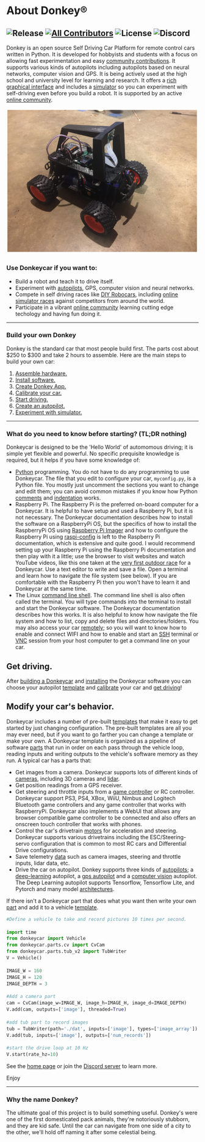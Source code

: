 # About Donkey&reg;

![Release](https://img.shields.io/github/v/release/autorope/donkeycar)
[![All Contributors](https://img.shields.io/github/contributors/autorope/donkeycar)](#contributors-)
![License](https://img.shields.io/github/license/autorope/donkeycar)
![Discord](https://img.shields.io/discord/662098530411741184.svg?logo=discord&colorB=7289DA)
----

Donkey is an open source Self Driving Car Platform for remote control cars written in Python.  It is developed for hobbyists and students with a focus on allowing fast experimentation and easy [community contributions](https://github.com/autorope/donkeycar/blob/main/CONTRIBUTING.md).  It supports various kinds of autopilots including autopilots based on neural networks, computer vision and GPS.  It is being actively used at the high school and university level for learning and research.  It offers a [rich graphical interface](utility/ui/) and includes a [simulator](guide/deep_learning/simulator/) so you can experiment with self-driving even before you build a robot.  It is supported by an active [online community](https://discord.gg/PN6kFeA).

![donkeycar](assets/build_hardware/donkey2.png)

### Use Donkeycar if you want to:
* Build a robot and teach it to drive itself.
* Experiment with [autopilots](guide/train_autopilot/), GPS, computer vision and neural networks.
* Compete in self driving races like [DIY Robocars](http://diyrobocars.com), including [online simulator races](guide/deep_learning/virtual_race_league/) against competitors from around the world.
* Participate in a vibrant [online community](https://discord.gg/PN6kFeA) learning cutting edge techology and having fun doing it.

---------

### Build your own Donkey

Donkey is the standard car that most people build first. The parts cost about $250 to $300 and take 2 hours to assemble. Here are the main steps to build your own car:

1. [Assemble hardware.](guide/build_hardware)
2. [Install software.](guide/install_software)
3. [Create Donkey App.](guide/create_application)
4. [Calibrate your car.](guide/calibrate)
5. [Start driving.](guide/get_driving)
6. [Create an autopilot.](guide/train_autopilot)
7. [Experiment with simulator.](guide/deep_learning/simulator)

---------------
### What do you need to know before starting? (TL;DR nothing)
Donkeycar is designed to be the 'Hello World' of automomous driving; it is simple yet flexible and powerful.  No specific prequisite knowledge is required, but it helps if you have some knowledge of:
- [Python](https://docs.python.org/3.11/) programming.  You do not have to do any programming to use Donkeycar.  The file that you edit to configure your car, `myconfig.py`, is a Python file.  You mostly just uncomment the sections you want to change and edit them; you can avoid common mistakes if you know how Python [comments](https://www.w3schools.com/python/python_comments.asp) and [indentation](https://www.w3schools.com/python/python_syntax.asp) works.
- Raspberry Pi.  The Raspberry Pi is the preferred on-board computer for a Donkeycar.  It is helpful to have setup and used a Raspberry Pi, but it is not necessary.  The Donkeycar documentation describes how to install the software on a RaspberryPi OS, but the specifics of how to install the RaspberryPi OS using [Raspberry Pi Imager](https://www.raspberrypi.com/software/) and how to configure the Raspberry Pi using [raspi-config](https://www.raspberrypi.com/documentation/computers/configuration.html) is left to the Raspberry Pi documentation, which is extensive and quite good. I would recommend setting up your Raspberry Pi using the Raspberry Pi documentation and then play with it a little; use the browser to visit websites and watch YouTube videos, like this one taken at the [very first outdoor race](https://youtu.be/tjWmrCIKgnE) for a Donkeycar.  Use a text editor to write and save a file.  Open a terminal and learn how to navigate the file system (see below). If you are comfortable with the Raspberry Pi then you won't have to learn it and Donkeycar at the same time.
- The Linux [command line shell](https://magpi.raspberrypi.com/articles/terminal-help).  The command line shell is also often called the terminal.  You will type commands into the terminal to install and start the Donkeycar software.  The Donkeycar documentation describes how this works.  It is also helpful to know how navigate the file system and how to list, copy and delete files and directories/folders. You may also access your car [remotely](https://www.raspberrypi.com/documentation/computers/remote-access.html); so you will want to know how to enable and connect WIFI and how to enable and start an [SSH](https://www.raspberrypi.com/documentation/computers/remote-access.html#ssh) terminal or [VNC](https://www.raspberrypi.com/documentation/computers/remote-access.html#vnc) session from your host computer to get a command line on your car.

## Get driving.
After [building a Donkeycar](guide/build_hardware/) and [installing](guide/install_software/) the Donkeycar software you can choose your autopilot [template](guide/create_application/) and [calibrate](guide/calibrate/) your car and [get driving](guide/get_driving/)!

## Modify your car's behavior.
Donkeycar includes a number of pre-built [templates](guide/create_application/) that make it easy to get started by just changing configuration. The pre-built templates are all you may ever need, but if you want to go farther you can change a template or make your own. A Donkeycar template is organized as a pipeline of software [parts](parts/about/) that run in order on each pass through the vehicle loop, reading inputs and writing outputs to the vehicle's software memory as they run.  A typical car has a parts that:
- Get images from a camera. Donkeycar supports lots of different kinds of [cameras](parts/cameras/), including 3D cameras and [lidar](parts/lidar/).
- Get position readings from a GPS receiver.
- Get steering and throttle inputs from a [game controller](parts/controllers/) or RC controller.  Donkeycar support PS3, PS4, XBox, WiiU, Nimbus and Logitech Bluetooth game controllers and any game controller that works with RaspberryPi.  Donkeycar also implements a WebUI that allows any browser compatible game controller to be connected and also offers an onscreen touch controller that works with phones.
- Control the car's drivetrain [motors](parts/actuators/) for acceleration and steering. Donkeycar supports various drivetrains including the ESC/Steering-servo configuration that is common to most RC cars and Differential Drive configurations.
- Save telemetry [data](parts/stores/) such as camera images, steering and throttle inputs, lidar data, etc.
- Drive the car on autopilot.  Donkey supports three kinds of [autopilots](guide/train_autopilot/); a [deep-learning](guide/deep_learning/train_autopilot/) autopilot, a [gps autopilot](guide/path_follow/path_follow/) and a [computer vision](guide/computer_vision/computer_vision/) autopilot.  The Deep Learning autopilot supports Tensorflow, Tensorflow Lite, and Pytorch and many model [architectures](parts/keras/).

If there isn't a Donkeycar part that does what you want then write your own [part](parts/about/#parts) and add it to a vehicle [template](parts/about/).

```python
#Define a vehicle to take and record pictures 10 times per second.

import time
from donkeycar import Vehicle
from donkeycar.parts.cv import CvCam
from donkeycar.parts.tub_v2 import TubWriter
V = Vehicle()

IMAGE_W = 160
IMAGE_H = 120
IMAGE_DEPTH = 3

#Add a camera part
cam = CvCam(image_w=IMAGE_W, image_h=IMAGE_H, image_d=IMAGE_DEPTH)
V.add(cam, outputs=['image'], threaded=True)

#add tub part to record images
tub = TubWriter(path='./dat', inputs=['image'], types=['image_array'])
V.add(tub, inputs=['image'], outputs=['num_records'])

#start the drive loop at 10 Hz
V.start(rate_hz=10)
```

See the [home page](http://donkeycar.com)
or join the [Discord server](http://www.donkeycar.com/community.html) to learn more.

Enjoy

-----------------------

### Why the name Donkey?

The ultimate goal of this project is to build something useful. Donkey's were
one of the first domesticated pack animals, they're notoriously stubborn, and
they are kid safe. Until the car can navigate from one side of a city to the
other, we'll hold off naming it after some celestial being.
